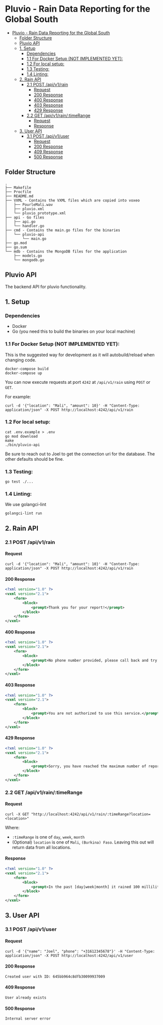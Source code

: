 # Pluvio - Rain Data Reporting for the Global South

- [Pluvio - Rain Data Reporting for the Global South](#pluvio---rain-data-reporting-for-the-global-south)
	- [Folder Structure](#folder-structure)
	- [Pluvio API](#pluvio-api)
	- [1. Setup](#1-setup)
		- [Dependencies](#dependencies)
		- [1.1 For Docker Setup (NOT IMPLEMENTED YET):](#11-for-docker-setup-not-implemented-yet)
		- [1.2 For local setup:](#12-for-local-setup)
		- [1.3 Testing:](#13-testing)
		- [1.4 Linting:](#14-linting)
	- [2. Rain API](#2-rain-api)
		- [2.1 POST /api/v1/rain](#21-post-apiv1rain)
			- [Request](#request)
			- [200 Response](#200-response)
			- [400 Response](#400-response)
			- [403 Response](#403-response)
			- [429 Response](#429-response)
		- [2.2 GET /api/v1/rain/:timeRange](#22-get-apiv1raintimerange)
			- [Request](#request-1)
			- [Response](#response)
	- [3. User API](#3-user-api)
		- [3.1 POST /api/v1/user](#31-post-apiv1user)
			- [Request](#request-2)
			- [200 Response](#200-response-1)
			- [409 Response](#409-response)
			- [500 Response](#500-response)


## Folder Structure

```
.
├── Makefile
├── Procfile
├── README.md
├── VXML - Contains the VXML files which are copied into voxeo
│   ├── PourleMali.wav
│   ├── pluvio.xml
│   └── pluvio_prototype.xml
├── api - Go files
│   ├── api.go
│   └── handler.go
├── cmd - Contains the main.go files for the binaries
│   └── pluvio-api
│       └── main.go
├── go.mod
├── go.sum
└── mdb - Contains the MongoDB files for the application
    ├── models.go
    └── mongodb.go
```

## Pluvio API

The backend API for pluvio functionality.

## 1. Setup

### Dependencies

- Docker
- Go (you need this to build the binaries on your local machine)

### 1.1 For Docker Setup (NOT IMPLEMENTED YET):

This is the suggested way for development as it will autobuild/reload when changing
code.

```
docker-compose build
docker-compose up
```

You can now execute requests at port `4242` at `/api/v1/rain` using `POST` or `GET`.

For example:

```
curl -d '{"location": "Mali", "amount": 10}' -H "Content-Type: application/json" -X POST http://localhost:4242/api/v1/rain
```

### 1.2 For local setup:

```
cat .env.example > .env
go mod download
make
./bin/pluvio-api
```

Be sure to reach out to Joel to get the connection uri for the database. The other defaults should be fine.

### 1.3 Testing:

```
go test ./...
```

### 1.4 Linting:

We use golangci-lint

```
golangci-lint run
```

## 2. Rain API

### 2.1 POST /api/v1/rain

#### Request

```
curl -d '{"location": "Mali", "amount": 10}' -H "Content-Type: application/json" -X POST http://localhost:4242/api/v1/rain
```

#### 200 Response

```xml
<?xml version="1.0" ?>
<vxml version="2.1">
	<form>
		<block>
			<prompt>Thank you for your report!</prompt>
		</block>
	</form>
</vxml>
```

#### 400 Response

```xml
<?xml version="1.0" ?>
<vxml version="2.1">
	<form>
		<block>
			<prompt>No phone number provided, please call back and try again.</prompt>
		</block>
	</form>
</vxml>
```

#### 403 Response

```xml
<?xml version="1.0" ?>
<vxml version="2.1">
	<form>
		<block>
			<prompt>You are not authorized to use this service.</prompt>
		</block>
	</form>
</vxml>
```

#### 429 Response

```xml
<?xml version="1.0" ?>
<vxml version="2.1">
	<form>
		<block>
			<prompt>Sorry, you have reached the maximum number of reports for today.</prompt>
		</block>
	</form>
</vxml>
```

### 2.2 GET /api/v1/rain/:timeRange

#### Request

```
curl -X GET "http://localhost:4242/api/v1/rain/:timeRange?location=<location>"
```
Where:
- `:timeRange` is one of `day`, `week`, `month`
- (Optional) `location` is one of `Mali`, `(Burkina) Faso`. Leaving this out will return data from all locations.

#### Response

```xml
<?xml version="1.0" ?>
<vxml version="2.1">
	<form>
		<block>
			<prompt>In the past [day|week|month] it rained 100 milliliters</prompt>
		</block>
	</form>
</vxml>
```


## 3. User API

### 3.1 POST /api/v1/user

#### Request

```
curl -d '{"name": "Joel", "phone": "+31612345678"}' -H "Content-Type: application/json" -X POST http://localhost:4242/api/v1/user
```


#### 200 Response

```
Created user with ID: 645bb964c8dfb30099937009
```

#### 409 Response

```
User already exists
```

#### 500 Response

```
Internal server error
```